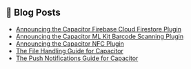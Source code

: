 <!--
# Capawesome

**Here are some ideas to get you started:**

🙋‍♀️ A short introduction - what is your organization all about?
🌈 Contribution guidelines - how can the community get involved?
👩‍💻 Useful resources - where can the community find your docs? Is there anything else the community should know?
🍿 Fun facts - what does your team eat for breakfast?
🧙 Remember, you can do mighty things with the power of [Markdown](https://docs.github.com/github/writing-on-github/getting-started-with-writing-and-formatting-on-github/basic-writing-and-formatting-syntax)
-->

## 📕  Blog Posts

<!-- BLOG-POST-LIST:START -->
- [Announcing the Capacitor Firebase Cloud Firestore Plugin](https://capawesome.io/blog/announcing-the-capacitor-firebase-cloud-firestore-plugin/)
- [Announcing the Capacitor ML Kit Barcode Scanning Plugin](https://capawesome.io/blog/announcing-the-capacitor-mlkit-barcode-scanner-plugin/)
- [Announcing the Capacitor NFC Plugin](https://capawesome.io/blog/announcing-the-capacitor-nfc-plugin/)
- [The File Handling Guide for Capacitor](https://capawesome.io/blog/the-file-handling-guide-for-capacitor/)
- [The Push Notifications Guide for Capacitor](https://capawesome.io/blog/the-push-notifications-guide-for-capacitor/)
<!-- BLOG-POST-LIST:END -->
